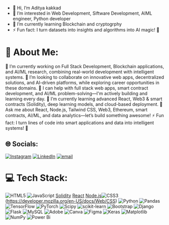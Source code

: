 - 👋 Hi, I’m Aditya kakkad
- 👀 I’m interested in Web Development, Siftware Development, AIML engineer, Python developer
- 🌱 I’m currently learning Blockchain and cryptogrphy
- ⚡ Fun fact:  I turn datasets into insights and algorithms into AI magic! 🚀

# 💫 About Me:
🔭 I’m currently working on Full Stack Development, Blockchain applications, and AI/ML research, combining real-world development with intelligent systems.
👯 I’m looking to collaborate on innovative web apps, decentralized solutions, and AI-driven platforms, while exploring career opportunities in these domains.
🤝 I can help with full stack web apps, smart contract development, and AI/ML problem-solving—I'm actively building and learning every day.
🌱 I’m currently learning advanced React, Web3 & smart contracts (Solidity), deep learning models, and cloud-based deployment.
💬 Ask me about React, Node.js, Tailwind CSS, Web3, Ethereum, smart contracts, AI/ML, and data analytics—let’s build something awesome!
⚡ Fun fact: I turn lines of code into smart applications and data into intelligent systems! 🚀

## 🌐 Socials:
[![Instagram](https://img.shields.io/badge/Instagram-%23E4405F.svg?logo=Instagram&logoColor=white)](https://www.instagram.com/adityakakkad__22?igsh=MTljdXVvbHI1MnBrMg%3D%3D&utm_source=qr ) [![LinkedIn](https://img.shields.io/badge/LinkedIn-%230077B5.svg?logo=linkedin&logoColor=white)](https://www.linkedin.com/in/aditya-kakkad-045689225?utm_source=share&utm_campaign=share_via&utm_content=profile&utm_medium=ios_app )  [![email](https://img.shields.io/badge/Email-D14836?logo=gmail&logoColor=white)](mailto:kakkadaditya65@gmail.com) 

# 💻 Tech Stack:
![HTML5](https://img.shields.io/badge/html5-%23E34F26.svg?style=for-the-badge&logo=html5&logoColor=white) ![JavaScript](https://img.shields.io/badge/javascript-%23323330.svg?style=for-the-badge&logo=javascript&logoColor=%23F7DF1E) [Solidity](https://img.shields.io/badge/solidity-363636?style=for-the-badge&logo=solidity&logoColor=white) [React](https://img.shields.io/badge/react-20232A?style=for-the-badge&logo=react&logoColor=61DAFB) [Node.js](https://img.shields.io/badge/node.js-339933?style=for-the-badge&logo=nodedotjs&logoColor=white)![CSS3](https://img.shields.io/badge/css3-1572B6?style=for-the-badge&logo=css3&logoColor=white)(https://developer.mozilla.org/en-US/docs/Web/CSS) ![Python](https://img.shields.io/badge/python-3670A0?style=for-the-badge&logo=python&logoColor=ffdd54) ![Pandas](https://img.shields.io/badge/pandas-%23150458.svg?style=for-the-badge&logo=pandas&logoColor=white) ![TensorFlow](https://img.shields.io/badge/TensorFlow-%23FF6F00.svg?style=for-the-badge&logo=TensorFlow&logoColor=white) ![PyTorch](https://img.shields.io/badge/PyTorch-%23EE4C2C.svg?style=for-the-badge&logo=PyTorch&logoColor=white) ![Scipy](https://img.shields.io/badge/SciPy-%230C55A5.svg?style=for-the-badge&logo=scipy&logoColor=%white) ![scikit-learn](https://img.shields.io/badge/scikit--learn-%23F7931E.svg?style=for-the-badge&logo=scikit-learn&logoColor=white) ![Bootstrap](https://img.shields.io/badge/bootstrap-%238511FA.svg?style=for-the-badge&logo=bootstrap&logoColor=white) ![Django](https://img.shields.io/badge/django-%23092E20.svg?style=for-the-badge&logo=django&logoColor=white) ![Flask](https://img.shields.io/badge/flask-%23000.svg?style=for-the-badge&logo=flask&logoColor=white) ![MySQL](https://img.shields.io/badge/mysql-4479A1.svg?style=for-the-badge&logo=mysql&logoColor=white) ![Adobe](https://img.shields.io/badge/adobe-%23FF0000.svg?style=for-the-badge&logo=adobe&logoColor=white) ![Canva](https://img.shields.io/badge/Canva-%2300C4CC.svg?style=for-the-badge&logo=Canva&logoColor=white) ![Figma](https://img.shields.io/badge/figma-%23F24E1E.svg?style=for-the-badge&logo=figma&logoColor=white) ![Keras](https://img.shields.io/badge/Keras-%23D00000.svg?style=for-the-badge&logo=Keras&logoColor=white) ![Matplotlib](https://img.shields.io/badge/Matplotlib-%23ffffff.svg?style=for-the-badge&logo=Matplotlib&logoColor=black) ![NumPy](https://img.shields.io/badge/numpy-%23013243.svg?style=for-the-badge&logo=numpy&logoColor=white)  ![Power Bi](https://img.shields.io/badge/power_bi-F2C811?style=for-the-badge&logo=powerbi&logoColor=black) 

<!-- Proudly created with GPRM ( https://gprm.itsvg.in ) --><!---
adity4545/adity4545 is a ✨ special ✨ repository because its `README.md` (this file) appears on your GitHub profile.
You can click the Preview link to take a look at your changes.
--->


